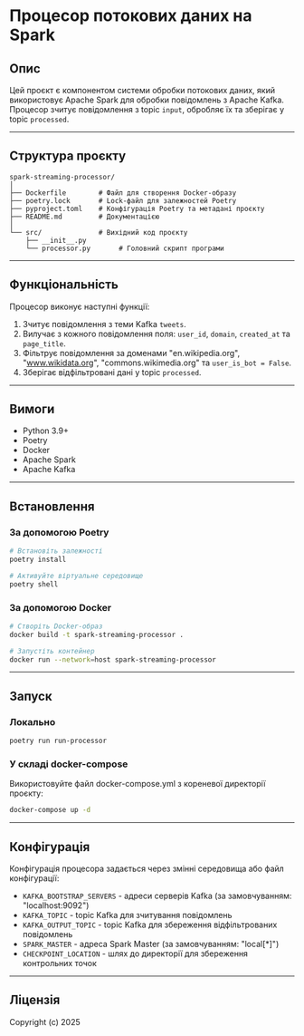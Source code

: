 # Процесор потокових даних на Spark

## Опис

Цей проєкт є компонентом системи обробки потокових даних, який використовує Apache Spark для обробки повідомлень з
Apache Kafka. Процесор зчитує повідомлення з topic `input`, обробляє їх та зберігає у topic `processed`.

---

## Структура проєкту

```
spark-streaming-processor/
│
├── Dockerfile        # Файл для створення Docker-образу
├── poetry.lock       # Lock-файл для залежностей Poetry
├── pyproject.toml    # Конфігурація Poetry та метадані проєкту
├── README.md         # Документацією
│
└── src/              # Вихідний код проєкту
    ├── __init__.py
    └── processor.py       # Головний скрипт програми
```

---

## Функціональність

Процесор виконує наступні функції:

1. Зчитує повідомлення з теми Kafka `tweets`.
2. Вилучає з кожного повідомлення поля: `user_id`, `domain`, `created_at` та `page_title`.
3. Фільтрує повідомлення за доменами "en.wikipedia.org", "www.wikidata.org", "commons.wikimedia.org" та
   `user_is_bot = False`.
4. Зберігає відфільтровані дані у topic `processed`.

---

## Вимоги

- Python 3.9+
- Poetry
- Docker
- Apache Spark
- Apache Kafka

---

## Встановлення

### За допомогою Poetry

```bash
# Встановіть залежності
poetry install

# Активуйте віртуальне середовище
poetry shell
```

### За допомогою Docker

```bash
# Створіть Docker-образ
docker build -t spark-streaming-processor .

# Запустіть контейнер
docker run --network=host spark-streaming-processor
```

---

## Запуск

### Локально

```bash
poetry run run-processor
```

### У складі docker-compose

Використовуйте файл docker-compose.yml з кореневої директорії проєкту:

```bash
docker-compose up -d
```

---

## Конфігурація

Конфігурація процесора задається через змінні середовища або файл конфігурації:

- `KAFKA_BOOTSTRAP_SERVERS` - адреси серверів Kafka (за замовчуванням: "localhost:9092")
- `KAFKA_TOPIC` - topic Kafka для зчитування повідомлень
- `KAFKA_OUTPUT_TOPIC` - topic Kafka для збереження відфільтрованих повідомлень
- `SPARK_MASTER` - адреса Spark Master (за замовчуванням: "local[*]")
- `CHECKPOINT_LOCATION` - шлях до директорії для збереження контрольних точок

---

## Ліцензія

Copyright (c) 2025
